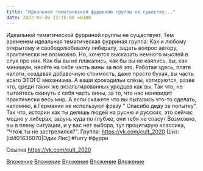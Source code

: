 ```yaml
---
title: "Идеальной тематической фурриной группы не существу..."
date: 2022-05-30 12:16:00 +0300
---
```


Идеальной тематической фурриной группы не существует.
Тем временем идеальная тематическая фурриная группа:
Как и любому открытому и свободолюбивому либералу, задать вопрос автору, практически не возможно. Но, хочется высказать немного мыслей в слух про них.
Как бы вы не плакались, как бы вы не каялись, вы, как минимум, несёте на себе часть вины за всё это. Работая здесь, платя налоги, создавая добавочную стоимость, даже просто бухая, вы часть всего ЭТОГО механизма. А ваши крокодильи слёзы, котируются, разве что, среди таких же экзальтированных уродцев как вы. Так что, не пытайтесь скинуть с себя часть вины, за то, что нас ненавидит практически весь мир. А если скажете что вы пытались что-то сделать, напомню, в Германии не используют фразу " Спасибо деду за попытку". Так что, истории как ты делишь людей на русню и русских, это сейчас модно у либерах, засунь куда по глубже, они тебя не спасут
Возможно, вы в плену ситуации, и у вас нет выбора, тут процитирую классика, "Чтож ты не застрелился?".
Группа: https://vk.com/cult_2020
Шиз: [id401636070|Эдик Лис]
#furry #фурри


Ссылка
https://vk.com/cult_2020

[Вложение](/assets/vk_photos/2/ltuWP5Ehtlo.jpg)
[Вложение](/assets/vk_photos/2/wgokrbL-9aI.jpg)
[Вложение](/assets/vk_photos/2/rEkeHJKfru8.jpg)
[Вложение](/assets/vk_photos/4/uX3no30U4SY.jpg)
[Вложение](https://vk.com/cult_2020)
